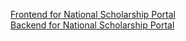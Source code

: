 [Frontend for National Scholarship Portal](https://github.com/thughari/NationalScholarshipPortal-FrontEnd)
<br>
[Backend for National Scholarship Portal](https://github.com/thughari/National_Scholarship_Portal_Backend)